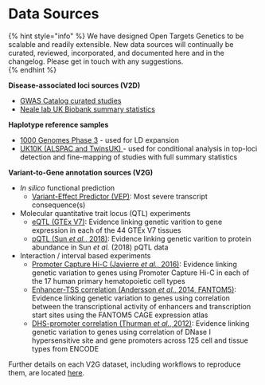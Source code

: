 # Data Sources

{% hint style="info" %}
 We have designed Open Targets Genetics to be scalable and readily extensible. New data sources will continually be curated, reviewed, incorporated, and documented here and in the changelog.  Please get in touch with any suggestions.  
{% endhint %}

**Disease-associated loci sources \(V2D\)**

* [GWAS Catalog curated studies](https://www.ebi.ac.uk/gwas/)
* [Neale lab UK Biobank summary statistics](http://www.nealelab.is/uk-biobank/)

**Haplotype reference samples**

* [1000 Genomes Phase 3](http://www.internationalgenome.org/category/phase-3/) - used for LD expansion
* [UK10K \(ALSPAC and TwinsUK\) ](https://www.uk10k.org/studies/cohorts.html)- used for conditional analysis in top-loci detection and fine-mapping of studies with full summary statistics

**Variant-to-Gene annotation sources \(V2G\)**

* _In silico_ functional prediction
  * [Variant-Effect Predictor \(VEP\)](https://www.ncbi.nlm.nih.gov/pubmed/27268795): Most severe transcript consequence\(s\)
* Molecular quantitative trait locus \(QTL\) experiments
  * [eQTL \(GTEx V7\)](https://www.ncbi.nlm.nih.gov/pubmed/29022597): Evidence linking genetic varition to gene expression in each of the 44 GTEx V7 tissues
  * [pQTL \(Sun _et al._, 2018\)](https://www.ncbi.nlm.nih.gov/pubmed/29875488): Evidence linking genetic varition to protein abundance in Sun _et al._ \(2018\) pQTL data
* Interaction / interval based experiments
  * [Promoter Capture Hi-C \(Javierre _et al._, 2016\)](https://www.ncbi.nlm.nih.gov/pubmed/27863249): Evidence linking genetic variation to genes using Promoter Capture Hi-C in each of the 17 human primary hematopoietic cell types
  * [Enhancer-TSS correlation \(Andersson _et al._, 2014, FANTOM5\)](https://www.ncbi.nlm.nih.gov/pubmed/24670763): Evidence linking genetic variation to genes using correlation between the transcriptional activity of enhancers and transcription start sites using the FANTOM5 CAGE expression atlas
  * [DHS-promoter correlation \(Thurman _et al._, 2012\)](https://www.ncbi.nlm.nih.gov/pubmed/22955617): Evidence linking genetic variation to genes using correlation of DNase I hypersensitive site and gene promoters across 125 cell and tissue types from ENCODE

Further details on each V2G dataset, including workflows to reproduce them, are located [here](https://github.com/opentargets/v2g_data/).

